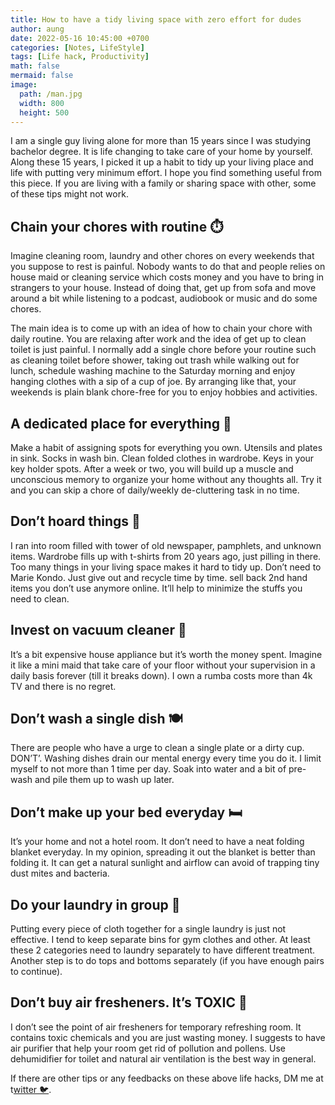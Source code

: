 ```yaml
---
title: How to have a tidy living space with zero effort for dudes
author: aung
date: 2022-05-16 10:45:00 +0700
categories: [Notes, LifeStyle]
tags: [Life hack, Productivity]
math: false
mermaid: false
image:
  path: /man.jpg
  width: 800
  height: 500
---
```


I am a single guy living alone for more than 15 years since I was studying bachelor degree. It is life changing to take care of your home by yourself. Along these 15 years, I picked it up a habit to tidy up your living place and life with putting very minimum effort. I hope you find something useful from this piece. If you are living with a family or sharing space with other, some of these tips might not work.

## Chain your chores with routine ⏱️

Imagine cleaning room, laundry and other chores on every weekends that you suppose to rest is painful. Nobody wants to do that and people relies on house maid or cleaning service which costs money and you have to bring in strangers to your house. Instead of doing that, get up from sofa and move around a bit while listening to a podcast, audiobook or music and do some chores. 

The main idea is to come up with an idea of how to chain your chore with daily routine. You are relaxing after work and the idea of get up to clean toilet is just painful. I normally add a single chore before your routine such as cleaning toilet before shower, taking out trash while walking out for lunch, schedule washing machine to the Saturday morning and enjoy hanging clothes with a sip of a cup of joe. By arranging like that, your weekends is plain blank chore-free for you to enjoy hobbies and activities.

## A dedicated place for everything 📑

Make a habit of assigning spots for everything you own. Utensils and plates in sink. Socks in wash bin. Clean folded clothes in wardrobe. Keys in your key holder spots. After a week or two, you will build up a muscle and unconscious memory to organize your home without any thoughts all. Try it and you can skip a chore of daily/weekly de-cluttering task in no time.

## Don’t hoard things 📰

I ran into room filled with tower of old newspaper, pamphlets, and unknown items. Wardrobe fills up with t-shirts from 20 years ago, just pilling in there. Too many things in your living space makes it hard to tidy up. Don’t need to Marie Kondo. Just give out and recycle time by time. sell back 2nd hand items you don’t use anymore online. It’ll help to minimize the stuffs you need to clean. 

## Invest on vacuum cleaner 🧹

It’s a bit expensive house appliance but it’s worth the money spent. Imagine it like a mini maid that take care of your floor without your supervision in a daily basis forever (till it breaks down). I own a rumba costs more than 4k TV and there is no regret.

## Don’t wash a single dish 🍽️

There are people who have a urge to clean a single plate or a dirty cup. DON’T’. Washing dishes drain our mental energy every time you do it. I limit myself to not more than 1 time per day. Soak into water and a bit of pre-wash and pile them up to wash up later. 

## Don’t make up your bed everyday 🛏️

It’s your home and not a hotel room. It don’t need to have a neat folding blanket everyday. In my opinion, spreading it out the blanket is better than folding it. It can get a natural sunlight and airflow can avoid of trapping tiny dust mites and bacteria.

## Do your laundry in group 🧺

Putting every piece of cloth together for a single laundry is just not effective. I tend to keep separate bins for gym clothes and other. At least these 2 categories need to laundry separately to have different treatment. Another step is to do tops and bottoms separately (if you have enough pairs to continue).   

## Don’t buy air f**resheners. It’s TOXIC**  🧪

I don’t see the point of air fresheners for temporary refreshing room.  It contains toxic chemicals and you are just wasting money.  I suggests to have air purifier that help your room get rid of pollution and pollens. Use dehumidifier for toilet and natural air ventilation is the best way in general. 

If there are other tips or any feedbacks on these above life hacks, DM me at t[witter 🐦](https://twitter.com/steve_a150).
